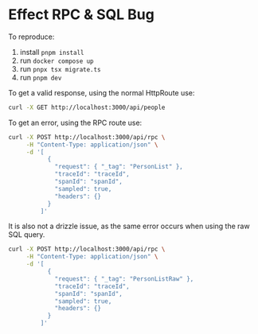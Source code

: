 # Effect RPC & SQL Bug

To reproduce:

1. install `pnpm install`
2. run `docker compose up`
3. run `pnpx tsx migrate.ts`
4. run `pnpm dev`

To get a valid response, using the normal HttpRoute use:

```bash
curl -X GET http://localhost:3000/api/people
```

To get an error, using the RPC route use:

```bash
curl -X POST http://localhost:3000/api/rpc \
     -H "Content-Type: application/json" \
     -d '[
           {
             "request": { "_tag": "PersonList" },
             "traceId": "traceId",
             "spanId": "spanId",
             "sampled": true,
             "headers": {}
           }
         ]'
```

It is also not a drizzle issue, as the same error occurs when using the raw SQL query.

```bash
curl -X POST http://localhost:3000/api/rpc \
     -H "Content-Type: application/json" \
     -d '[
           {
             "request": { "_tag": "PersonListRaw" },
             "traceId": "traceId",
             "spanId": "spanId",
             "sampled": true,
             "headers": {}
           }
         ]'
```